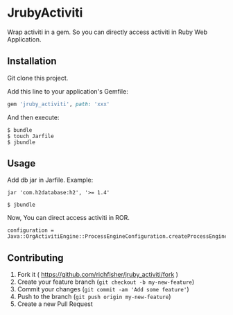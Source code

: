 # JrubyActiviti

Wrap activiti in a gem. So you can directly access activiti in Ruby Web Application.

## Installation

Git clone this project.

Add this line to your application's Gemfile:

```ruby
gem 'jruby_activiti', path: 'xxx'
```

And then execute:
```
$ bundle
$ touch Jarfile
$ jbundle
```

## Usage
Add db jar in Jarfile. Example:
```
jar 'com.h2database:h2', '>= 1.4'
```
```
$ jbundle
```

Now, You can direct access activiti in ROR.

```
configuration = Java::OrgActivitiEngine::ProcessEngineConfiguration.createProcessEngineConfigurationFromResource("config/activiti.cfg.xml")
```

## Contributing

1. Fork it ( https://github.com/richfisher/jruby_activiti/fork )
2. Create your feature branch (`git checkout -b my-new-feature`)
3. Commit your changes (`git commit -am 'Add some feature'`)
4. Push to the branch (`git push origin my-new-feature`)
5. Create a new Pull Request
